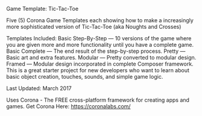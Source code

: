Game Template: Tic-Tac-Toe

Five (5) Corona Game Templates each showing how to make a increasingly more sophisticated version of Tic-Tac-Toe (aka Noughts and Crosses)

Templates Included:
Basic Step-By-Step — 10 versions of the game where you are given more and more functionality until you have a complete game.
Basic Complete — The end result of the step-by-step process.
Pretty — Basic art and extra features.
Modular — Pretty converted to modular design.
Framed — Modular design incorporated in complete Composer framework.
This is a great starter project for new developers who want to learn about basic object creation, touches, sounds, and simple game logic.

Last Updated: March 2017

Uses Corona - The FREE cross-platform framework for creating apps and games.
Get Corona Here: https://coronalabs.com/

